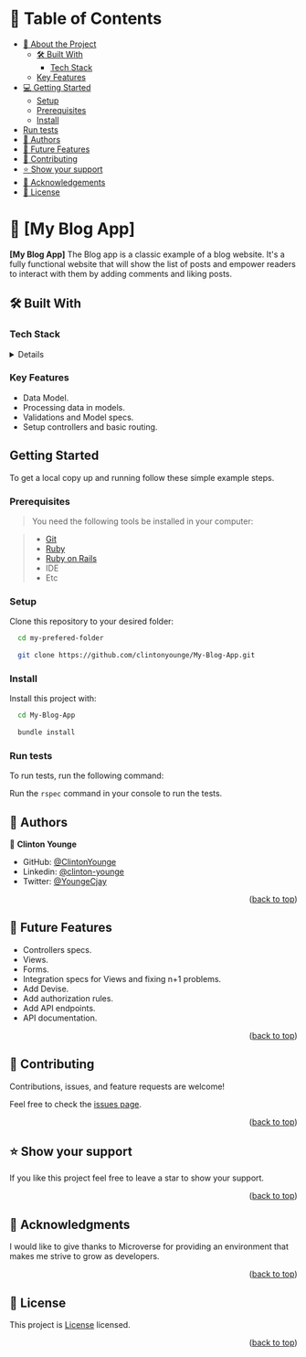 <a name="readme-top"></a>

# 📗 Table of Contents

- [📖 About the Project](#about-project)
  - [🛠 Built With](#built-with)
    - [Tech Stack](#tech-stack)
  - [Key Features](#key-features)
- [💻 Getting Started](#getting-started)
  - [Setup](#setup)
  - [Prerequisites](#prerequisites)
  - [Install](#install)
- [Run tests](#run-tests)
- [👥 Authors](#authors)
- [🔭 Future Features](#future-features)
- [🤝 Contributing](#contributing)
- [⭐️ Show your support](#support)
- [🙏 Acknowledgements](#acknowledgements)
- [📝 License](#license)


# 📖 [My Blog App] <a name="about-project"></a>

**[My Blog App]** The Blog app is a classic example of a blog website. It's a fully functional website that will show the list of posts and empower readers to interact with them by adding comments and liking posts.

## 🛠 Built With <a name="built-with"></a>

### Tech Stack <a name="tech-stack"></a>

<details>
  <ul>
    <li><a href="https://www.ruby-lang.org/en/">Ruby</a></li>
    <li><a href="https://rubyonrails.org/">Ruby on Rails</a></li>
  </ul>
</details>


### Key Features <a name="key-features"></a>

- Data Model.
- Processing data in models.
- Validations and Model specs.
- Setup controllers and basic routing.

## Getting Started

To get a local copy up and running follow these simple example steps.

### Prerequisites

> You need the following tools be installed in your computer:

> - [Git](https://www.linode.com/docs/guides/how-to-install-git-on-linux-mac-and-windows/)
> - [Ruby](https://github.com/microverseinc/curriculum-ruby/blob/main/simple-ruby/articles/ruby_installation_instructions.md)
> - [Ruby on Rails](https://rubyonrails.org/)
> - IDE
> - Etc

### Setup

Clone this repository to your desired folder:

```sh
  cd my-prefered-folder
  
  git clone https://github.com/clintonyounge/My-Blog-App.git

```

### Install

Install this project with:

```sh
  cd My-Blog-App
  
  bundle install
```

### Run tests

To run tests, run the following command:

Run the `rspec` command in your console to run the tests.

## 👥 Authors <a name="authors"></a>

👤 **Clinton Younge**

- GitHub: [@ClintonYounge](https://github.com/ClintonYounge)
- Linkedin: [@clinton-younge](https://www.linkedin.com/in/clinton-younge-83386a25a/)
- Twitter: [@YoungeCjay](https://twitter.com/YoungeCjay)


<p align="right">(<a href="#readme-top">back to top</a>)</p>

## 🔭 Future Features <a name="future-features"></a>
- Controllers specs.
- Views.
- Forms.
- Integration specs for Views and fixing n+1 problems.
- Add Devise.
- Add authorization rules.
- Add API endpoints.
- API documentation.

<p align="right">(<a href="#readme-top">back to top</a>)</p>

## 🤝 Contributing <a name="contributing"></a>

Contributions, issues, and feature requests are welcome!

Feel free to check the [issues page](../issues/).

<p align="right">(<a href="#readme-top">back to top</a>)</p>

## ⭐️ Show your support <a name="support"></a>

If you like this project feel free to leave a star to show your support.

<p align="right">(<a href="#readme-top">back to top</a>)</p>

## 🙏 Acknowledgments <a name="acknowledgements"></a>

I would like to give thanks to Microverse for providing an environment that makes me strive to grow as developers.

<p align="right">(<a href="#readme-top">back to top</a>)</p>


## 📝 License <a name="license"></a>

This project is [License](./LICENSE) licensed.

<p align="right">(<a href="#readme-top">back to top</a>)</p>